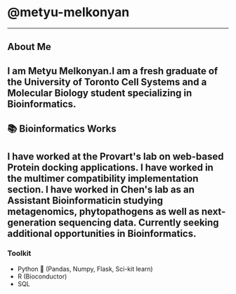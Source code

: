 # @metyu-melkonyan
---
## About Me

I am Metyu Melkonyan.I am a fresh graduate of the University of Toronto Cell Systems and a Molecular Biology student specializing in Bioinformatics.
---
## 📚 Bioinformatics Works

I have worked at the Provart's lab on web-based Protein docking applications. I have worked in the multimer compatibility implementation section. I have worked in Chen's lab as an Assistant Bioinformaticin studying  metagenomics, phytopathogens as well as next-generation sequencing data. Currently seeking additional opportunities in Bioinformatics.
---
###  Toolkit

* Python 🐍 (Pandas, Numpy, Flask, Sci-kit learn)
* R (Bioconductor)
* SQL

